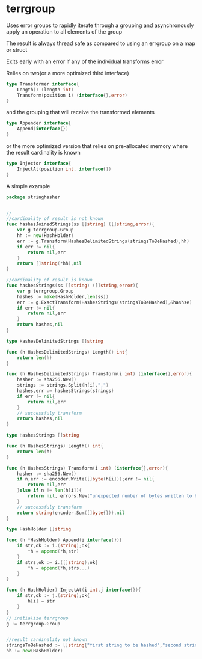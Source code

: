 # terrgroup
Uses error groups to rapidly iterate through a grouping and asynchronously  
apply an operation to all elements of the group

The result is always thread safe as compared to using an errgroup on a map or struct

Exits early with an error if any of the individual transforms error

Relies on two(or a more optimized third interface)

```go
type Transformer interface{
    Length() (length int)
    Transform(position i) (interface{},error)
}
```

and the grouping that will receive the transformed elements
```go
type Appender interface{
	Append(interface{})
}

```

or the more optimized version that relies on pre-allocated memory where the result cardinality is known
```go
type Injector interface{
	InjectAt(position int, interface{})
}
```


A simple example
```go
package stringhasher


//
//cardinality of result is not known
func hashesJoinedStrings(ss []string) ([]string,error){
	var g terrgroup.Group
	hh := new(HashHolder)
	err := g.Transform(HashesDelimitedStrings(stringsToBeHashed),hh)
	if err != nil{
		return nil,err
	}
	return []string(*hh),nil
} 

//cardinality of result is known
func hashesStrings(ss []string) ([]string,error){
	var g terrgroup.Group
	hashes := make(HashHolder,len(ss))
	err := g.ExactTransform(HashesStrings(stringsToBeHashed),&hashse)
	if err != nil{
		return nil,err
	}
	return hashes,nil
} 

type HashesDelimitedStrings []string

func (h HashesDelimitedStrings) Length() int{
	return len(h)
}

func (h HashesDelimitedStrings) Transform(i int) (interface{},error){
	hasher := sha256.New()
    strings := strings.Split(h[i],",")
    hashes,err := hashesStrings(strings)
    if err != nil{
    	return nil,err
    }
	// successfuly transform
	return hashes,nil
}

type HashesStrings []string

func (h HashesStrings) Length() int{
	return len(h)
}

func (h HashesStrings) Transform(i int) (interface{},error){
	hasher := sha256.New()
	if n,err := encoder.Write([]byte(h[i]));err != nil{
		return nil,err
	}else if n != len(h[i]){
		return nil, errors.New("unexpected number of bytes written to hasher")
	}
	// successfuly transform
	return string(encoder.Sum([]byte{})),nil
}

type HashHolder []string

func (h *HashHolder) Append(i interface{}){
	if str,ok := i.(string);ok{
		*h = append(*h,str)
	}
    if strs,ok := i.([]string);ok{
        *h = append(*h,strs...)
    }
}

func (h HashHolder) InjectAt(i int,j interface{}){
	if str,ok := j.(string);ok{
		h[i] = str
	}
}
// initialize terrgroup
g := terrgroup.Group


//result cardinality not known
stringsToBeHashed := []string{"first string to be hashed","second string to be hashed"}
hh := new(HashHolder)


```